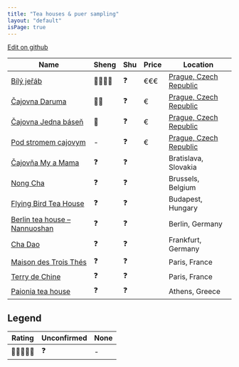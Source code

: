 ```yaml
---
title: "Tea houses & puer sampling"
layout: "default"
isPage: true
---
```


[Edit on github](https://github.com/bleadof/puer-tea-houses/edit/master/src/render/index.html.md)

Name                                                                            |   Sheng    |  Shu   | Price | Location
--------------------------------------------------------------------------------|------------|--------|-------|---------------
[Bílý jeřáb](http://bily-jerab.cz/index.php/en/cajovna)                         | 🍵🍵🍵🍵  |   ❓   |  €€€  | [Prague, Czech Republic](https://www.openstreetmap.org/node/330643000)
[Čajovna Daruma](http://darumacaj.cz/)                                          | 🍵🍵      |    ❓  |   €   | [Prague, Czech Republic](https://www.openstreetmap.org/node/2249429526)
[Čajovna Jedna báseň](http://www.jednabasen.cz/)                                | 🍵        |   ❓   |   €   | [Prague, Czech Republic](https://www.openstreetmap.org/node/3724879366)
[Pod stromem cajovym](http://www.cajovnapodstromem.cz/)                         |      -     |   ❓  |   €   | [Prague, Czech Republic](https://www.openstreetmap.org/node/1902985231)
[Čajovňa My a Mama](https://www.facebook.com/CajovnaMyAMama)                    |     ❓    |   ❓   |       | Bratislava, Slovakia
[Nong Cha](http://steepster.com/places/3146-nong-cha-brussels-brussels)         |     ❓    |   ❓   |       | Brussels, Belgium
[Flying Bird Tea House](http://www.flyingbirdteahouse.co.hu/)                   |     ❓    |   ❓   |       | Budapest, Hungary
[Berlin tea house – Nannuoshan](http://www.nannuoshan.org/pages/berlin-tea-shop)|     ❓    |   ❓   |       | Berlin, Germany
[Cha Dao](http://www.chadao.de/)                                                |     ❓    |   ❓   |       | Frankfurt, Germany
[Maison des Trois Thés](http://maisondestroisthes.com/)                         |     ❓    |   ❓   |       | Paris, France
[Terry de Chine](http://www.terredechine.com/fr/la-boutique)                    |     ❓    |   ❓   |       | Paris, France
[Paionia tea house](http://www.teachat.com/viewtopic.php?f=17&t=9883)           |     ❓    |   ❓   |       | Athens, Greece

## Legend

Rating      | Unconfirmed | None
------------|-------------|------
🍵🍵🍵🍵🍵 |     ❓      |  -
